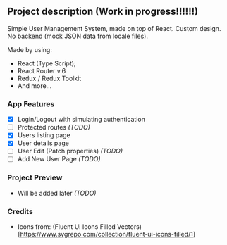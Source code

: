 ## Project description (Work in progress!!!!!!)

Simple User Management System, made on top of React. Custom design. No backend (mock JSON data from locale files).

Made by using:
- React (Type Script);
- React Router v.6
- Redux / Redux Toolkit 
- And more...

### App Features

- [x] Login/Logout with simulating authentication 
- [ ] Protected routes *(TODO)*
- [x] Users listing page
- [x] User details page
- [ ] User Edit (Patch properties) *(TODO)*
- [ ] Add New User Page *(TODO)*

### Project Preview

- Will be added later *(TODO)*

### Credits

- Icons from: (Fluent Ui Icons Filled Vectors)[https://www.svgrepo.com/collection/fluent-ui-icons-filled/1]
